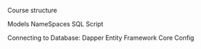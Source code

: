 Course structure

Models
NameSpaces
SQL Script

Connecting to Database:
Dapper
Entity Framework Core
Config